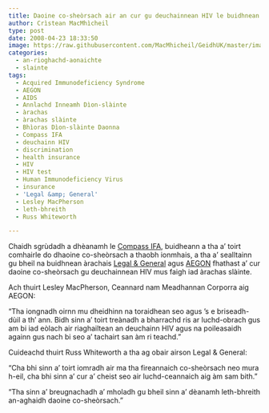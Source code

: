 ```yaml
---
title: Daoine co-sheòrsach air an cur gu deuchainnean HIV le buidhnean àrachais
author: Crìstean MacMhìcheil
type: post
date: 2008-04-23 18:33:50
image: https://raw.githubusercontent.com/MacMhicheil/GeidhUK/master/images/.jpg
categories:
  - an-rioghachd-aonaichte
  - slainte
tags:
  - Acquired Immunodeficiency Syndrome
  - AEGON
  - AIDS
  - Annlachd Inneamh Dìon-slàinte
  - àrachas
  - àrachas slàinte
  - Bhìoras Dìon-slàinte Daonna
  - Compass IFA
  - deuchainn HIV
  - discrimination
  - health insurance
  - HIV
  - HIV test
  - Human Immunodeficiency Virus
  - insurance
  - 'Legal &amp; General'
  - Lesley MacPherson
  - leth-bhreith
  - Russ Whiteworth

---
```

Chaidh sgrùdadh a dhèanamh le [Compass IFA][1], buidheann a tha a&#8217; toirt comhairle do dhaoine co-sheòrsach a thaobh ionmhais, a tha a&#8217; sealltainn gu bheil na buidhnean àrachais [Legal & General][2] agus [AEGON][3] fhathast a&#8217; cur daoine co-sheòrsach gu deuchainnean HIV mus faigh iad àrachas slàinte.

<!--more-->

Ach thuirt Lesley MacPherson, Ceannard nam Meadhannan Corporra aig AEGON:

&#8220;Tha iongnadh oirnn mu dheidhinn na toraidhean seo agus &#8217;s e briseadh-dùil a th&#8217; ann. Bidh sinn a&#8217; toirt treànadh a bharrachd ris ar luchd-obrach gus am bi iad eòlach air riaghailtean an deuchainn HIV agus na poileasaidh againn gus nach bi seo a&#8217; tachairt san àm ri teachd.&#8221;

Cuideachd thuirt Russ Whiteworth a tha ag obair airson Legal & General:

&#8220;Cha bhi sinn a&#8217; toirt iomradh air ma tha fireannaich co-sheòrsach neo mura h-eil, cha bhi sinn a&#8217; cur a&#8217; cheist seo air luchd-ceannaich aig àm sam bith.&#8221;

&#8220;Tha sinn a&#8217; breugnachadh a&#8217; mholadh gu bheil sinn a&#8217; dèanamh leth-bhreith an-aghaidh daoine co-sheòrsach.&#8221;

 [1]: http://www.compassifa.co.uk/ "Làrach-lìn aig Compass IFA"
 [2]: http://www.legalandgeneral.com/ "Làrach-lìn aig Legal & General"
 [3]: http://www.aegon.com/ "Làrach-lìn aig AEGON"
